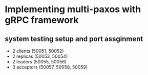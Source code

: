 # Implementing multi-paxos with gRPC framework
## system testing setup and port assginment
- 2 clients (50051, 50052)
- 2 replicas (50053, 50054)
- 2 leaders (50055, 50056)
- 3 acceptors (50057, 50058, 50059)
